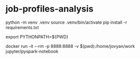 # job-profiles-analysis

python -m venv .venv
source .venv/bin/activate
pip install -r requirements.txt

export PYTHONPATH=${PWD}

docker run -it --rm -p 8888:8888 -v $(pwd):/home/jovyan/work jupyter/pyspark-notebook